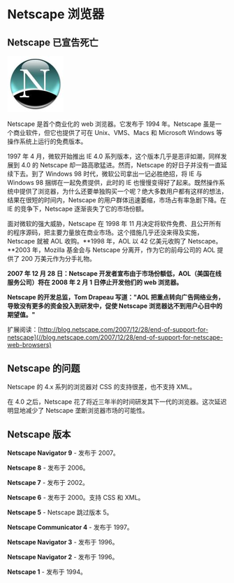 # Netscape 浏览器

## Netscape 已宣告死亡

![Netscape](../img/pic_netscape_large.jpg)

Netscape 是首个商业化的 web 浏览器。它发布于 1994 年。Netscape 虽是一个商业软件，但它也提供了可在 Unix、VMS、Macs 和 Microsoft Windows 等操作系统上运行的免费版本。

1997 年 4 月，微软开始推出 IE 4.0 系列版本，这个版本几乎是恶评如潮，同样发展到 4.0 的 Netscape 却一路高歌猛进。然而，Netscape 的好日子并没有一直延续下去。到了 Windows 98 时代，微软公司拿出一记必胜绝招，将 IE 与 Windows 98 捆绑在一起免费提供，此时的 IE 也慢慢变得好了起来。既然操作系统中提供了浏览器，为什么还要单独购买一个呢？绝大多数用户都有这样的想法，结果在很短的时间内，Netscape 的用户群体迅速萎缩，市场占有率急剧下降。在 IE 的竞争下，Netscape 逐渐丧失了它的市场份额。

面对微软的强大威胁，Netscape 在 1998 年 11 月决定将软件免费、且公开所有的程序源码，把主要力量放在商业市场。这个措施几乎还没来得及实施， Netscape 就被 AOL 收购。**1998 年，AOL 以 42 亿美元收购了 Netscape。**2003 年，Mozilla 基金会与 Netscape 分离开，作为它的前母公司的 AOL 提供了 200 万美元作为分手礼物。

**2007 年 12 月 28 日：Netscape 开发者宣布由于市场份额低，AOL（美国在线服务公司）将在 2008 年 2 月 1 日停止开发他们的 web 浏览器。**

**Netscape 的开发总监，Tom Drapeau 写道："AOL 把重点转向广告网络业务，导致没有更多的资金投入到研发中，促使 Netscape 浏览器达不到用户心目中的期望值。"**

扩展阅读：[http://blog.netscape.com/2007/12/28/end-of-support-for-netscape](//blog.netscape.com/2007/12/28/end-of-support-for-netscape-web-browsers)

## Netscape 的问题

Netscape 的 4.x 系列的浏览器对 CSS 的支持很差，也不支持 XML。

在 4.0 之后，Netscape 花了将近三年半的时间研发其下一代的浏览器。这次延迟明显地减少了 Netscape 垄断浏览器市场的可能性。

## Netscape 版本

**Netscape Navigator 9** - 发布于 2007。

**Netscape 8** - 发布于 2006。

**Netscape 7** - 发布于 2002。

**Netscape 6** - 发布于 2000。支持 CSS 和 XML。

**Netscape 5** - Netscape 跳过版本 5。

**Netscape Communicator 4** - 发布于 1997。

**Netscape Navigator 3** - 发布于 1996。

**Netscape Navigator 2** - 发布于 1996。

**Netscape 1** - 发布于 1994。


